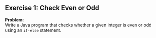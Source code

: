 ## Exercise 1: Check Even or Odd
**Problem:**  
Write a Java program that checks whether a given integer is even or odd using an `if-else` statement.
